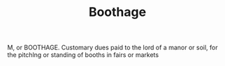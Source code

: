 ---
title: Boothage
letter: B
permalink: "/definitions/bld-boothage.html"
body: M, or BOOTHAGE. Customary dues paid to the lord of a manor or soil, for the
  pitchlng or standing of booths in fairs or markets
published_at: '2018-07-07'
source: Black's Law Dictionary 2nd Ed (1910)
layout: post
---